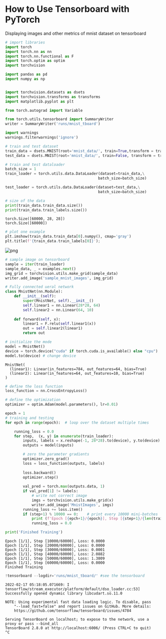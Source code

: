 # How to Use Tensorboard with PyTorch

Displaying images and other metrics of mnist dataset on tensorboard


```python
# import libraries
import torch
import torch.nn as nn
import torch.nn.functional as F
import torch.optim as optim
import torchvision

import pandas as pd
import numpy as np


import torchvision.datasets as dsets
import torchvision.transforms as transforms
import matplotlib.pyplot as plt

from torch.autograd import Variable

from torch.utils.tensorboard import SummaryWriter
writer = SummaryWriter('runs/mnist_tboard')

import warnings
warnings.filterwarnings('ignore')
```


```python
# train and test dataset
train_data = dsets.MNIST(root='mnist_data/', train=True,transform = transforms.ToTensor(), download=True)
test_data = dsets.MNIST(root='mnist_data/', train=False, transform = transforms.ToTensor(),download=True)
```


```python
# train and test dataloader
batch_size = 1
train_loader = torch.utils.data.DataLoader(dataset=train_data,\
                                          batch_size=batch_size)

test_loader = torch.utils.data.DataLoader(dataset=test_data,\
                                          batch_size=batch_size)
```


```python
# size of the data
print(train_data.train_data.size())
print(train_data.train_labels.size())
```

    torch.Size([60000, 28, 28])
    torch.Size([60000])



```python
# plot one example
plt.imshow(train_data.train_data[0].numpy(), cmap='gray')
plt.title(f'{train_data.train_labels[0]}');
```


![png](TensorBoard_PyTorch_files/TensorBoard_PyTorch_6_0.png)



```python
# sample image on tensorboard
sample = iter(train_loader)
sample_data, _ = examples.next()
img_grid = torchvision.utils.make_grid(sample_data)
writer.add_image('sample_mnist_images', img_grid)
```


```python
# Fully connected ueral network
class MnistNet(nn.Module):
    def __init__(self):
        super(MnistNet, self).__init__()
        self.linear1 = nn.Linear(28*28, 64)
        self.linear2 = nn.Linear(64, 10)
        
    def forward(self, x):
        linear1 = F.relu(self.linear1(x))
        out = self.linear2(linear1)
        return out
```


```python
# initialize the mode
model = MnistNet()
device = torch.device("cuda" if torch.cuda.is_available() else "cpu") 
model.to(device) # change device
```




    MnistNet(
      (linear1): Linear(in_features=784, out_features=64, bias=True)
      (linear2): Linear(in_features=64, out_features=10, bias=True)
    )




```python
# define the loss function
loss_function = nn.CrossEntropyLoss()
```


```python
# define the optimization
optimizer = optim.Adam(model.parameters(), lr=0.01)
```


```python
epoch = 1
# training and testing
for epch in range(epoch):  # loop over the dataset multiple times

    running_loss = 0.0
    for step,  (x, y) in enumerate(train_loader):
        inputs, labels = x.reshape(-1, 28*28).to(device), y.to(device) # reshape
        outputs = model(inputs)

        # zero the parameter gradients
        optimizer.zero_grad()
        loss = loss_function(outputs, labels)
        
        loss.backward()
        optimizer.step()
        
        val_pred = torch.max(outputs.data, 1)
        if val_pred[1] != labels:
            # write not correct image
            imgs = torchvision.utils.make_grid(x)
            writer.add_image('MnistImages', imgs)
        running_loss += loss.item()
        if (step+1) % 10000 == 0:    # print every 10000 mini-batches
            print (f'Epoch [{epch+1}/{epoch}], Step [{step+1}/{len(train_loader)}], Loss: {loss.item():.3f}')
            running_loss = 0.0

print('Finished Training')
```

    Epoch [1/1], Step [10000/60000], Loss: 0.0000
    Epoch [1/1], Step [20000/60000], Loss: 0.0000
    Epoch [1/1], Step [30000/60000], Loss: 0.0001
    Epoch [1/1], Step [40000/60000], Loss: 2.0882
    Epoch [1/1], Step [50000/60000], Loss: 1.3809
    Epoch [1/1], Step [60000/60000], Loss: 0.0000
    Finished Training



```python
!tensorboard --logdir='runs/mnist_tboard/' #see the tensorboard
```

    2022-02-17 05:18:05.071669: I tensorflow/stream_executor/platform/default/dso_loader.cc:53] Successfully opened dynamic library libcudart.so.11.0
    
    NOTE: Using experimental fast data loading logic. To disable, pass
        "--load_fast=false" and report issues on GitHub. More details:
        https://github.com/tensorflow/tensorboard/issues/4784
    
    Serving TensorBoard on localhost; to expose to the network, use a proxy or pass --bind_all
    TensorBoard 2.8.0 at http://localhost:6006/ (Press CTRL+C to quit)
    ^C



```python

```
